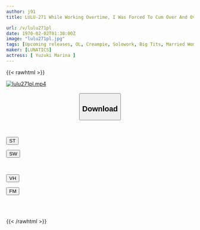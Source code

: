 ```yaml
---
author: j91
title: LULU-271 While Working Overtime, I Was Forced To Cum Over And Over Again In The Office With Just The Two Of Us, Until I Fell Into The Pregnancy Trap Of My Boss, A Pre-menopausal Married Woman With Big Breasts In A Tight Suit, And Got Pregnant. Marina Yuzuki

url: /v/lulu271pl
date: 1970-02-02T01:30:00Z
image: "lulu271pl.jpg"
tags: [Upcoming releases, OL, Creampie, Solowork, Big Tits, Married Woman	]
maker: [LUNATICS]
actress: [ Yuzuki Marina ]
---
```



{{< rawhtml >}}

<div class="video" data-videoid="pending_link.html">
    <a href="javascript:;">
        <img src="/v/lulu271pl/lulu271pl.jpg" width="WIDTH" height="HEIGHT" alt="lulu271pl.mp4" loading="lazy">
    </a>
</div>

<script type="text/javascript" src="https://j91.asia/asset/on-demand-pend.js"></script>

<br>
  <link rel="stylesheet" href="https://j91.asia/asset/bs5.css">
  
  <center>
  <button class="btn btn-primary" type="button" data-bs-toggle="collapse" data-bs-target=".multi-collapse" aria-expanded="false" aria-controls="multiCollapseExample1 multiCollapseExample2"><h2>Download</h2></button></center>
</p>
<div class="row">
  <div class="col">
    <div class="collapse multi-collapse" id="multiCollapseExample1">
      <div class="card card-body">
	      	      <br>
<div class="buttons">  
<p><a href="https://j91.asia/pending_link.html" target="_blank"><button class="btn-hover color-3"><i class="fa fa-download"></i> ST</button></a></p>
<p><a href="https://j91.asia/pending_link.html" target="_blank"><button class="btn-hover color-2"><i class="fa fa-download"></i> SW</button></a></p></div>
    </div>
  </div>
</div>
  <div class="col">
    <div class="collapse multi-collapse" id="multiCollapseExample2">
      <div class="card card-body">
	      <br>
<div class="buttons">
<p><a href="https://j91.asia/pending_link.html" target="_blank"><button class="btn-hover color-9"><i class="fa fa-download"></i> VH</button></a></p>
<p><a href="https://j91.asia/pending_link.html" target="_blank"><button class="btn-hover color-8"><i class="fa fa-download"></i> FM</button></a></p></div>
<br><br>
      </div>
    </div>
  </div>
</div>

{{< /rawhtml >}}